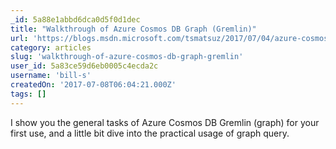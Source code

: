 ```yaml
---
_id: 5a88e1abbd6dca0d5f0d1dec
title: "Walkthrough of Azure Cosmos DB Graph (Gremlin)"
url: 'https://blogs.msdn.microsoft.com/tsmatsuz/2017/07/04/azure-cosmos-db-gremlin-graph-tutorial/'
category: articles
slug: 'walkthrough-of-azure-cosmos-db-graph-gremlin'
user_id: 5a83ce59d6eb0005c4ecda2c
username: 'bill-s'
createdOn: '2017-07-08T06:04:21.000Z'
tags: []
---
```


I show you the general tasks of Azure Cosmos DB Gremlin (graph) for your first use, and a little bit dive into the practical usage of graph query.

